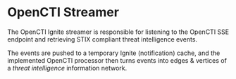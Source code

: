 
# OpenCTI Streamer

The OpenCTI Ignite streamer is responsible for listening to the OpenCTI SSE endpoint
and retrieving STIX compliant threat intelligence events.

The events are pushed to a temporary Ignite (notification) cache, and the implemented 
OpenCTI processor then turns events into edges & vertices of a *threat intelligence* 
information network.